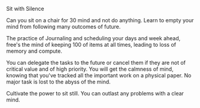 Sit with Silence 

Can you sit on a chair for 30 mind and not do anything.
Learn to empty your mind from following many outcomes of future.

The practice of Journaling and scheduling your days and week ahead, 
free's the mind of keeping 100 of items at
all times, leading to loss of memory and compute.

You can delegate the tasks to the future 
or cancel them if they are not of critical value and of high priority. 
You will get the calmness of mind, knowing that you've tracked all the important work on a physical paper.
No major task is lost to the abyss of the mind.

Cultivate the power to sit still. You can outlast any problems with a clear mind.